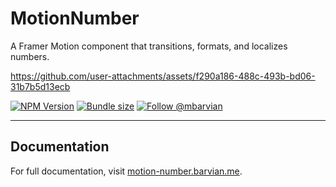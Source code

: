 # MotionNumber

A Framer Motion component that transitions, formats, and localizes numbers.

https://github.com/user-attachments/assets/f290a186-488c-493b-bd06-31b7b5d13ecb

[![NPM Version](https://img.shields.io/npm/v/motion-number.svg)](https://npmjs.com/package/motion-number)
[![Bundle size](https://badgen.net/bundlephobia/minzip/motion-number@latest)](https://bundlephobia.com/package/motion-number@latest)
[![Follow @mbarvian](https://img.shields.io/twitter/follow/mbarvian.svg?style=social&label=Follow)](https://x.com/mbarvian)

---

## Documentation

For full documentation, visit [motion-number.barvian.me](https://motion-number.barvian.me).
